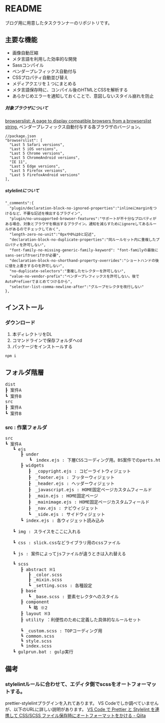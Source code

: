 # README
ブログ用に用意したタスクランナーのリポジトリです。
## 主要な機能
- 画像自動圧縮
- メタ言語を利用した効率的な開発
- Sassコンパイル
- ベンダープレフィックス自動付与
- CSSプロパティ自動並び替え
- メディアクエリを１つにまとめる
- メタ言語保存時に、コンパイル後のHTMLとCSSを解析する
- あらかじめエラーを通知しておくことで、意図しないスタイル崩れを防止


##### 対象ブラウザについて
[browserslist: A page to display compatible browsers from a browserslist string.](https://browserl.ist/)
ベンダープレフィックス自動付与する各ブラウザのバージョン。
```
//package.json
"browserslist": [
  "Last 5 Safari versions",
  "Last 5 iOS versions",
  "Last 5 Chrome versions",
  "Last 5 ChromeAndroid versions",
  "IE 11",
  "Last 5 Edge versions",
  "Last 5 Firefox versions",
  "Last 5 FirefoxAndroid versions"
],
```


##### stylelintについて
```
"_comments":{
  "plugin/declaration-block-no-ignored-properties":"inlineにmarginをつけるなど、不要な記述を検出するプラグイン",
  "plugin/no-unsupported-browser-features":"サポートが不十分なプロパティがある場合、対象とブラウザを検出するプラグイン。通知を減らすためにignoreしてあるルールがあるのでチェックしておく",
  "length-zero-no-unit":"0pxや0%は0と記述",
  "declaration-block-no-duplicate-properties":"同ルールセット内に重複したプロパティを許可しない",
  "font-family-no-missing-generic-family-keyword": "font-familyの最後にsans-serifかserifかが必要",
  "declaration-block-no-shorthand-property-overrides":"ショートハンドの後に値を上書きするのを許可しない",
  "no-duplicate-selectors":"重複したセレクターを許可しない",
  "value-no-vendor-prefix":"ベンダープレフィックスを許可しない。後でAutoPrefixerでまとめてつけるから",
  "selector-list-comma-newline-after":"グループセレクタを改行しない"
},
```

## インストール
### ダウンロード
1. 本ディレクトリをDL
2. コマンドラインで保存フォルダへcd
3. パッケージをインストールする
```
npm i
```

## フォルダ階層
<pre>
dist
┠ 案件A
┗ 案件B
src
┠ 案件A
┗ 案件B
</pre>

### src : 作業フォルダ
<pre>
src
┗ 案件A
   ┗ ejs
      ┠ under  
      　　┗　index.ejs : 下層CSSコーディング用。BS案件でのparts.htmlと用途は同じ。
      ┠ widgets
         ┠　_copyright.ejs : コピーライトウィジェット
         ┠　_footer.ejs : フッターウィジェット
         ┠　_header.ejs : ヘッダーウィジェット
         ┠　_javascript.ejs : HOME固定ページカスタムフィールド
         ┠　_main.ejs : HOME固定ページ
         ┠　_mainimage.ejs : HOME固定ページカスタムフィールド
         ┠　_nav.ejs : ナビウィジェット
         ┗　_side.ejs : サイドウィジェット
      ┗ index.ejs : 各ウィジェット読み込み
      
   ┗ img : スライスをここに入れる
   
   ┗ css : slick.cssなどライブラリ用のcssファイル
   
   ┗ js : 案件によってjsファイルが違うときは入れ替える
   
   ┗ scss
      ┠ abstract ※1
         ┠ _color.scss
         ┠ _mixin.scss
         ┗ _setting.scss : 各種設定
      ┠ base
         ┗ _base.scss : 要素セレクタへのスタイル
      ┠ component 
         ┗ 略 ※2
      ┠ layout ※3
      ┠ utility ：利便性のために定義した具体的なルールセット
      
      ┗ _custom.scss : TOPコーディング用
      ┗ common.scss
      ┗ style.scss
      ┗ index.scss
   ┗ gulprun.bat : gulp実行
</pre>

## 備考
### stylelintルールに合わせて、エディタ側でscssをオートフォーマットする。
prettier-stylelintプラグインを入れてあります。
VS Codeでしか調べていませんが、以下のURLに詳しい説明があります。
[VS Code で Prettier と Stylelint を連携して CSS/SCSS ファイル保存時にオートフォーマットをかける - Qiita](https://qiita.com/tkiryu/items/016aa9ef8a25b631e7e6)
